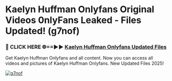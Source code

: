 # Kaelyn Huffman Onlyfans Original Videos 0nlyFans Leaked - Files Updated! (g7nof)

<h3>🔴 CLICK HERE 🌐==►► <a href="https://tinyurl.com/2jnfzry5" rel="nofollow">Kaelyn Huffman Onlyfans Updated Files</a></h3>

Get Kaelyn Huffman Onlyfans and all content. Now you can access all videos and pictures of Kaelyn Huffman Onlyfans. New Updated Files 2025!

[![g7nof](https://i.imgur.com/GyGTBgg.gif)](https://tinyurl.com/2jnfzry5)
